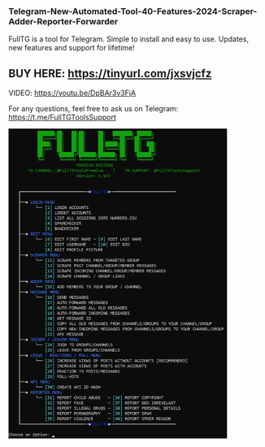 ### Telegram-New-Automated-Tool-40-Features-2024-Scraper-Adder-Reporter-Forwarder

FullTG is a tool for Telegram. Simple to install and easy to use. Updates, new features and support for lifetime!

## BUY HERE: https://tinyurl.com/jxsvjcfz

VIDEO: https://youtu.be/DpBAr3v3FjA

For any questions, feel free to ask us on Telegram: https://t.me/FullTGToolsSupport

<img src='FullTGMENU1153.png' width='430'>
